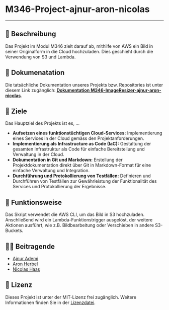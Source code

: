 # M346-Project-ajnur-aron-nicolas
---

## 📖 Beschreibung 
Das Projekt im Modul M346 zielt darauf ab, mithilfe von AWS ein Bild in seiner Originalform in die Cloud hochzuladen. Dies geschieht durch die Verwendung von S3 und Lambda.

## 📃 Dokumenatation 
Die tatsächliche Dokumentation unseres Projekts bzw. Repositories ist unter diesem Link zugänglich: [**Dokumentation M346-ImageResizer-ajnur-aron-nicolas**](https://ajnurademi.github.io/M346-ImageResizer-ajnur-aron-nicolas/).

## 🚩 Ziele
Das Hauptziel des Projekts ist es, ...
* **Aufsetzen eines funktionstüchtigen Cloud-Services:** Implementierung eines Services in der Cloud gemäss den Projektanforderungen.
* **Implementierung als Infrastructure as Code (IaC):** Gestaltung der gesamten Infrastruktur als Code für einfache Bereitstellung und Verwaltung in der Cloud.
* **Dokumentation in Git und Markdown:** Erstellung der Projektdokumentation direkt über Git in Markdown-Format für eine einfache Verwaltung und Integration.
* **Durchführung und Protokollierung von Testfällen:** Definieren und Durchführen von Testfällen zur Gewährleistung der Funktionalität des Services und Protokollierung der Ergebnisse.


## 🔧 Funktionsweise
Das Skript verwendet die AWS CLI, um das Bild in S3 hochzuladen. Anschließend wird ein Lambda-Funktionstrigger ausgelöst, der weitere Aktionen ausführt, wie z.B. Bildbearbeitung oder Verschieben in andere S3-Buckets.

## 👨‍💻 Beitragende
- [Ajnur Ademi](https://github.com/ajnurademi)
- [Aron Herbel](https://github.com/aronherbel)
- [Nicolas Haas](https://github.com/cpowern)

## 📜 Lizenz
Dieses Projekt ist unter der MIT-Lizenz frei zugänglich. Weitere Informationen finden Sie in der [Lizenzdatei](/M346-ImageResizer-ajnur-aron-nicolas/LICENCE.md).
